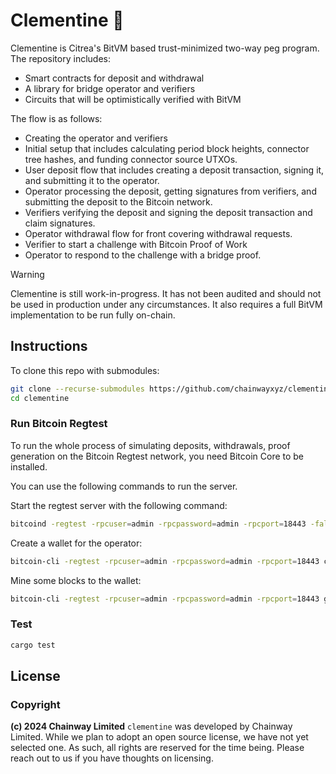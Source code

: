 # Clementine 🍊

Clementine is Citrea's BitVM based trust-minimized two-way peg program.
The repository includes:

- Smart contracts for deposit and withdrawal
- A library for bridge operator and verifiers
- Circuits that will be optimistically verified with BitVM

The flow is as follows:

- Creating the operator and verifiers
- Initial setup that includes calculating period block heights, connector tree hashes, and funding connector source UTXOs.
- User deposit flow that includes creating a deposit transaction, signing it, and submitting it to the operator.
- Operator processing the deposit, getting signatures from verifiers, and submitting the deposit to the Bitcoin network.
- Verifiers verifying the deposit and signing the deposit transaction and claim signatures.
- Operator withdrawal flow for front covering withdrawal requests.
- Verifier to start a challenge with Bitcoin Proof of Work
- Operator to respond to the challenge with a bridge proof.

> [!WARNING]
>
> Clementine is still work-in-progress. It has not been audited and should not be used in production under any circumstances. It also requires a full BitVM implementation to be run fully on-chain.

## Instructions

To clone this repo with submodules:

```sh
git clone --recurse-submodules https://github.com/chainwayxyz/clementine.git
cd clementine
```

### Run Bitcoin Regtest

To run the whole process of simulating deposits, withdrawals, proof generation on the Bitcoin Regtest network, you need Bitcoin Core to be installed.

You can use the following commands to run the server.

Start the regtest server with the following command:

```sh
bitcoind -regtest -rpcuser=admin -rpcpassword=admin -rpcport=18443 -fallbackfee=0.00001 -wallet=admin -txindex=1
```

Create a wallet for the operator:

```sh
bitcoin-cli -regtest -rpcuser=admin -rpcpassword=admin -rpcport=18443 createwallet "admin"
```

Mine some blocks to the wallet:

```sh
bitcoin-cli -regtest -rpcuser=admin -rpcpassword=admin -rpcport=18443 generatetoaddress 101 $(bitcoin-cli -regtest -rpcuser=admin -rpcpassword=admin -rpcport=18443 getnewaddress)
```

### Test

```sh
cargo test
```

## License

### Copyright

**(c) 2024 Chainway Limited** `clementine` was developed by Chainway Limited. While we plan to adopt an open source license, we have not yet selected one. As such, all rights are reserved for the time being. Please reach out to us if you have thoughts on licensing.
